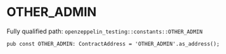 # OTHER_ADMIN

Fully qualified path: `openzeppelin_testing::constants::OTHER_ADMIN`

<pre><code class="language-rust">pub const OTHER_ADMIN: ContractAddress = &apos;OTHER_ADMIN&apos;.as_address();</code></pre>

